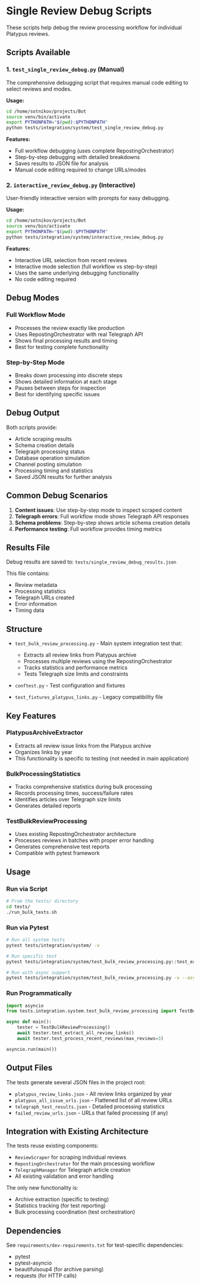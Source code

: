 # Single Review Debug Scripts

These scripts help debug the review processing workflow for individual Platypus reviews.

## Scripts Available

### 1. `test_single_review_debug.py` (Manual)
The comprehensive debugging script that requires manual code editing to select reviews and modes.

**Usage:**
```bash
cd /home/sotnikov/projects/Bot
source venv/bin/activate
export PYTHONPATH="$(pwd):$PYTHONPATH"
python tests/integration/system/test_single_review_debug.py
```

**Features:**
- Full workflow debugging (uses complete RepostingOrchestrator)
- Step-by-step debugging with detailed breakdowns
- Saves results to JSON file for analysis
- Manual code editing required to change URLs/modes

### 2. `interactive_review_debug.py` (Interactive)
User-friendly interactive version with prompts for easy debugging.

**Usage:**
```bash
cd /home/sotnikov/projects/Bot
source venv/bin/activate  
export PYTHONPATH="$(pwd):$PYTHONPATH"
python tests/integration/system/interactive_review_debug.py
```

**Features:**
- Interactive URL selection from recent reviews
- Interactive mode selection (full workflow vs step-by-step)
- Uses the same underlying debugging functionality
- No code editing required

## Debug Modes

### Full Workflow Mode
- Processes the review exactly like production
- Uses RepostingOrchestrator with real Telegraph API
- Shows final processing results and timing
- Best for testing complete functionality

### Step-by-Step Mode
- Breaks down processing into discrete steps
- Shows detailed information at each stage
- Pauses between steps for inspection
- Best for identifying specific issues

## Debug Output

Both scripts provide:
- Article scraping results
- Schema creation details
- Telegraph processing status
- Database operation simulation
- Channel posting simulation
- Processing timing and statistics
- Saved JSON results for further analysis

## Common Debug Scenarios

1. **Content issues**: Use step-by-step mode to inspect scraped content
2. **Telegraph errors**: Full workflow mode shows Telegraph API responses
3. **Schema problems**: Step-by-step shows article schema creation details
4. **Performance testing**: Full workflow provides timing metrics

## Results File

Debug results are saved to: `tests/single_review_debug_results.json`

This file contains:
- Review metadata
- Processing statistics
- Telegraph URLs created
- Error information
- Timing data

## Structure

- `test_bulk_review_processing.py` - Main system integration test that:
  - Extracts all review links from Platypus archive
  - Processes multiple reviews using the RepostingOrchestrator
  - Tracks statistics and performance metrics
  - Tests Telegraph size limits and constraints

- `conftest.py` - Test configuration and fixtures
- `test_fixtures_platypus_links.py` - Legacy compatibility file

## Key Features

### PlatypusArchiveExtractor
- Extracts all review issue links from the Platypus archive
- Organizes links by year
- This functionality is specific to testing (not needed in main application)

### BulkProcessingStatistics
- Tracks comprehensive statistics during bulk processing
- Records processing times, success/failure rates
- Identifies articles over Telegraph size limits
- Generates detailed reports

### TestBulkReviewProcessing
- Uses existing RepostingOrchestrator architecture
- Processes reviews in batches with proper error handling
- Generates comprehensive test reports
- Compatible with pytest framework

## Usage

### Run via Script
```bash
# From the tests/ directory
cd tests/
./run_bulk_tests.sh
```

### Run via Pytest
```bash
# Run all system tests
pytest tests/integration/system/ -v

# Run specific test
pytest tests/integration/system/test_bulk_review_processing.py::test_extract_review_links -v

# Run with async support
pytest tests/integration/system/test_bulk_review_processing.py -v --asyncio-mode=auto
```

### Run Programmatically
```python
import asyncio
from tests.integration.system.test_bulk_review_processing import TestBulkReviewProcessing

async def main():
    tester = TestBulkReviewProcessing()
    await tester.test_extract_all_review_links()
    await tester.test_process_recent_reviews(max_reviews=3)

asyncio.run(main())
```

## Output Files

The tests generate several JSON files in the project root:
- `platypus_review_links.json` - All review links organized by year
- `platypus_all_issue_urls.json` - Flattened list of all review URLs  
- `telegraph_test_results.json` - Detailed processing statistics
- `failed_review_urls.json` - URLs that failed processing (if any)

## Integration with Existing Architecture

The tests reuse existing components:
- `ReviewScraper` for scraping individual reviews
- `RepostingOrchestrator` for the main processing workflow
- `TelegraphManager` for Telegraph article creation
- All existing validation and error handling

The only new functionality is:
- Archive extraction (specific to testing)
- Statistics tracking (for test reporting)
- Bulk processing coordination (test orchestration)

## Dependencies

See `requirements/dev-requirements.txt` for test-specific dependencies:
- pytest
- pytest-asyncio
- beautifulsoup4 (for archive parsing)
- requests (for HTTP calls)
